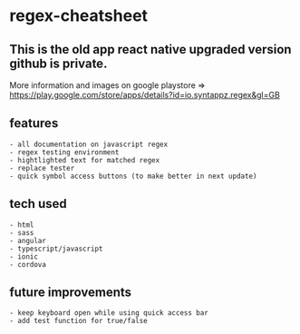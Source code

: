 # regex-cheatsheet

## This is the old app react native upgraded version github is private. 

More information and images on google playstore => https://play.google.com/store/apps/details?id=io.syntappz.regex&gl=GB

## features
    - all documentation on javascript regex
    - regex testing environment
    - hightlighted text for matched regex
    - replace tester
    - quick symbol access buttons (to make better in next update)

## tech used
    - html
    - sass   
    - angular
    - typescript/javascript
    - ionic
    - cordova
   
## future improvements
    - keep keyboard open while using quick access bar
    - add test function for true/false

